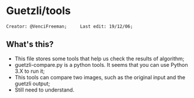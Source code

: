 # Guetzli/tools

```
Creator: @VenciFreeman;		Last edit: 19/12/06;
```

## What's this?

- This file stores some tools that help us check the results of algorithm;
- guetzli-compare.py is a python tools. It seems that you can use Python 3.X to run it;
- This tools can compare two images, such as the original input and the guetzli output;
- Still need to understand.